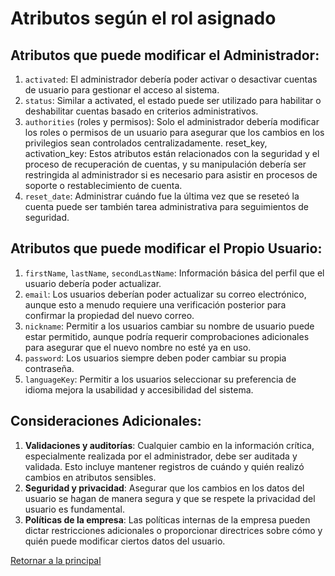 # Atributos según el rol asignado

## Atributos que puede modificar el Administrador:

1. `activated`: El administrador debería poder activar o desactivar cuentas de usuario para gestionar el acceso al sistema.
2. `status`: Similar a activated, el estado puede ser utilizado para habilitar o deshabilitar cuentas basado en criterios administrativos.
3. `authorities` (roles y permisos): Solo el administrador debería modificar los roles o permisos de un usuario para asegurar que los cambios en los privilegios sean controlados centralizadamente.
   reset_key, activation_key: Estos atributos están relacionados con la seguridad y el proceso de recuperación de cuentas, y su manipulación debería ser restringida al administrador si es necesario para asistir en procesos de soporte o restablecimiento de cuenta.
4. `reset_date`: Administrar cuándo fue la última vez que se reseteó la cuenta puede ser también tarea administrativa para seguimientos de seguridad.

## Atributos que puede modificar el Propio Usuario:

1. `firstName`, `lastName`, `secondLastName`: Información básica del perfil que el usuario debería poder actualizar.
2. `email`: Los usuarios deberían poder actualizar su correo electrónico, aunque esto a menudo requiere una verificación posterior para confirmar la propiedad del nuevo correo.
3. `nickname`: Permitir a los usuarios cambiar su nombre de usuario puede estar permitido, aunque podría requerir comprobaciones adicionales para asegurar que el nuevo nombre no esté ya en uso.
4. `password`: Los usuarios siempre deben poder cambiar su propia contraseña.
5. `languageKey`: Permitir a los usuarios seleccionar su preferencia de idioma mejora la usabilidad y accesibilidad del sistema.

## Consideraciones Adicionales:

1. **Validaciones y auditorías**: Cualquier cambio en la información crítica, especialmente realizada por el administrador, debe ser auditada y validada. Esto incluye mantener registros de cuándo y quién realizó cambios en atributos sensibles.
2. **Seguridad y privacidad**: Asegurar que los cambios en los datos del usuario se hagan de manera segura y que se respete la privacidad del usuario es fundamental.
3. **Políticas de la empresa**: Las políticas internas de la empresa pueden dictar restricciones adicionales o proporcionar directrices sobre cómo y quién puede modificar ciertos datos del usuario.

[Retornar a la principal](../../README.md)
